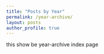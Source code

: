 ```yaml
---
title: "Posts by Year"
permalink: /year-archive/
layout: posts
author_profile: true
---
```

this show be year-archive index page
